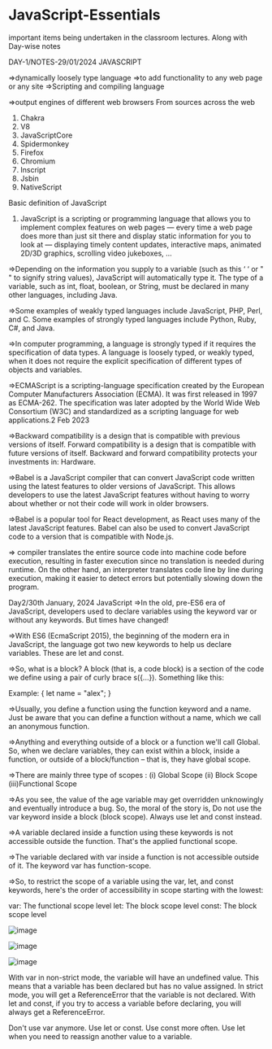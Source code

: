 # JavaScript-Essentials
important items being undertaken in the classroom lectures. Along with Day-wise notes

DAY-1/NOTES-29/01/2024
JAVASCRIPT

=>dynamically loosely type language
=>to add functionality to any web page or any site 
=>Scripting and compiling language

=>output engines of different web browsers
From sources across the web
1. Chakra
2. V8
3. JavaScriptCore
4. Spidermonkey
5. Firefox
6. Chromium
7. Inscript
8. Jsbin
9. NativeScript


Basic definition of JavaScript
1. JavaScript is a scripting or programming language that allows you to implement complex features on web pages — every time a web page does more than just sit there and display static information for you to look at — displaying timely content updates, interactive maps, animated 2D/3D graphics, scrolling video jukeboxes, ...

=>Depending on the information you supply to a variable (such as this ‘ ‘ or " " to signify string values), JavaScript will automatically type it. The type of a variable, such as int, float, boolean, or String, must be declared in many other languages, including Java.

=>Some examples of weakly typed languages include JavaScript, PHP, Perl, and C. Some examples of strongly typed languages include Python, Ruby, C#, and Java. 

=>In computer programming, a language is strongly typed if it requires the specification of data types. A language is loosely typed, or weakly typed, when it does not require the explicit specification of different types of objects and variables. 

=>ECMAScript is a scripting-language specification created by the European Computer Manufacturers Association (ECMA). It was first released in 1997 as ECMA-262. The specification was later adopted by the World Wide Web Consortium (W3C) and standardized as a scripting language for web applications.2 Feb 2023

=>Backward compatibility is a design that is compatible with previous versions of itself. Forward compatibility is a design that is compatible with future versions of itself. Backward and forward compatibility protects your investments in: Hardware.

=>Babel is a JavaScript compiler that can convert JavaScript code written using the latest features to older versions of JavaScript. This allows developers to use the latest JavaScript features without having to worry about whether or not their code will work in older browsers.

=>Babel is a popular tool for React development, as React uses many of the latest JavaScript features. Babel can also be used to convert JavaScript code to a version that is compatible with Node.js.

=> compiler translates the entire source code into machine code before execution, resulting in faster execution since no translation is needed during runtime. On the other hand, an interpreter translates code line by line during execution, making it easier to detect errors but potentially slowing down the program.

Day2/30th January, 2024
JavaScript
=>In the old, pre-ES6 era of JavaScript, developers used to declare variables using the keyword var or without any keywords. But times have changed!

=>With ES6 (EcmaScript 2015), the beginning of the modern era in JavaScript, the language got two new keywords to help us declare variables. These are let and const.

=>So, what is a block? A block (that is, a code block) is a section of the code we define using a pair of curly brace s({...}). Something like this:

Example:
{
  let name = "alex";
}

=>Usually, you define a function using the function keyword and a name. Just be aware that you can define a function without a name, which we call an anonymous function.

=>Anything and everything outside of a block or a function we'll call Global. So, when we declare variables, they can exist within a block, inside a function, or outside of a block/function – that is, they have global scope.

=>There are mainly three type of scopes : (i) Global Scope (ii) Block Scope (iii)Functional Scope

=>As you see, the value of the age variable may get overridden unknowingly and eventually introduce a bug. So, the moral of the story is,
Do not use the var keyword inside a block (block scope). Always use let and const instead.

=>A variable declared inside a function using these keywords is not accessible outside the function. That's the applied functional scope.

=>The variable declared with var inside a function is not accessible outside of it. The keyword var has function-scope.

=>So, to restrict the scope of a variable using the var, let, and const keywords, here's the order of accessibility in scope starting with the lowest:

var: The functional scope level
let: The block scope level
const: The block scope level

![image](https://github.com/pranjalsinha1965/JavaScript-Essentials/assets/87580655/326e5b42-f9b7-49f0-9bb7-b12cad1f87f3)

![image](https://github.com/pranjalsinha1965/JavaScript-Essentials/assets/87580655/c9327e02-389d-4493-8ab3-3ea60514feba)

![image](https://github.com/pranjalsinha1965/JavaScript-Essentials/assets/87580655/91aae9a3-1b36-4918-89bb-bac9302cf057)

With var in non-strict mode, the variable will have an undefined value. This means that a variable has been declared but has no value assigned.
In strict mode, you will get a ReferenceError that the variable is not declared.
With let and const, if you try to access a variable before declaring, you will always get a ReferenceError.

Don't use var anymore.
Use let or const.
Use const more often. Use let when you need to reassign another value to a variable.




